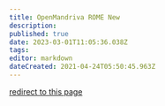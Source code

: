 ```yaml
---
title: OpenMandriva ROME New
description: 
published: true
date: 2023-03-01T11:05:36.038Z
tags: 
editor: markdown
dateCreated: 2021-04-24T05:50:45.963Z
---
```


[redirect to this page](/distribution/releases/rome/new)